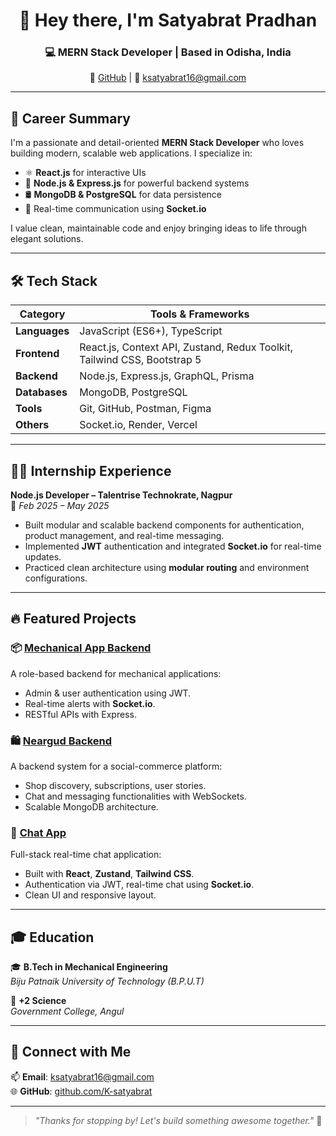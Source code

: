 <h1 align="center">👋 Hey there, I'm Satyabrat Pradhan</h1>
<h3 align="center">💻 MERN Stack Developer | Based in Odisha, India</h3>

<p align="center">
  🔗 <a href="https://github.com/K-satyabrat">GitHub</a> |
  📧 <a href="mailto:ksatyabrat16@gmail.com">ksatyabrat16@gmail.com</a>
</p>

---

## 🚀 Career Summary

I'm a passionate and detail-oriented **MERN Stack Developer** who loves building modern, scalable web applications. I specialize in:

- ⚛️ **React.js** for interactive UIs  
- 🚀 **Node.js & Express.js** for powerful backend systems  
- 🛢️ **MongoDB & PostgreSQL** for data persistence  
- 🔌 Real-time communication using **Socket.io**

I value clean, maintainable code and enjoy bringing ideas to life through elegant solutions.

---

## 🛠️ Tech Stack

| Category     | Tools & Frameworks |
|--------------|--------------------|
| **Languages** | JavaScript (ES6+), TypeScript |
| **Frontend** | React.js, Context API, Zustand, Redux Toolkit, Tailwind CSS, Bootstrap 5 |
| **Backend** | Node.js, Express.js, GraphQL, Prisma |
| **Databases** | MongoDB, PostgreSQL |
| **Tools** | Git, GitHub, Postman, Figma |
| **Others** | Socket.io, Render, Vercel |

---

## 👨‍💻 Internship Experience

**Node.js Developer – Talentrise Technokrate, Nagpur**  
📆 _Feb 2025 – May 2025_

- Built modular and scalable backend components for authentication, product management, and real-time messaging.
- Implemented **JWT** authentication and integrated **Socket.io** for real-time updates.
- Practiced clean architecture using **modular routing** and environment configurations.

---

## 🔥 Featured Projects

### 📦 [Mechanical App Backend](https://github.com/K-satyabrat/mechanical-backend.git)
A role-based backend for mechanical applications:
- Admin & user authentication using JWT.
- Real-time alerts with **Socket.io**.
- RESTful APIs with Express.

### 🛍️ [Neargud Backend](https://github.com/K-satyabrat/neargud.git)
A backend system for a social-commerce platform:
- Shop discovery, subscriptions, user stories.
- Chat and messaging functionalities with WebSockets.
- Scalable MongoDB architecture.

### 💬 [Chat App](https://github.com/K-satyabrat/chat-App.git)
Full-stack real-time chat application:
- Built with **React**, **Zustand**, **Tailwind CSS**.
- Authentication via JWT, real-time chat using **Socket.io**.
- Clean UI and responsive layout.

---

## 🎓 Education

🎓 **B.Tech in Mechanical Engineering**  
_Biju Patnaik University of Technology (B.P.U.T)_

📘 **+2 Science**  
_Government College, Angul_

---

## 🔗 Connect with Me

📫 **Email**: [ksatyabrat16@gmail.com](mailto:ksatyabrat16@gmail.com)  
🌐 **GitHub**: [github.com/K-satyabrat](https://github.com/K-satyabrat)

---

> _"Thanks for stopping by! Let's build something awesome together."_ 🚀  
